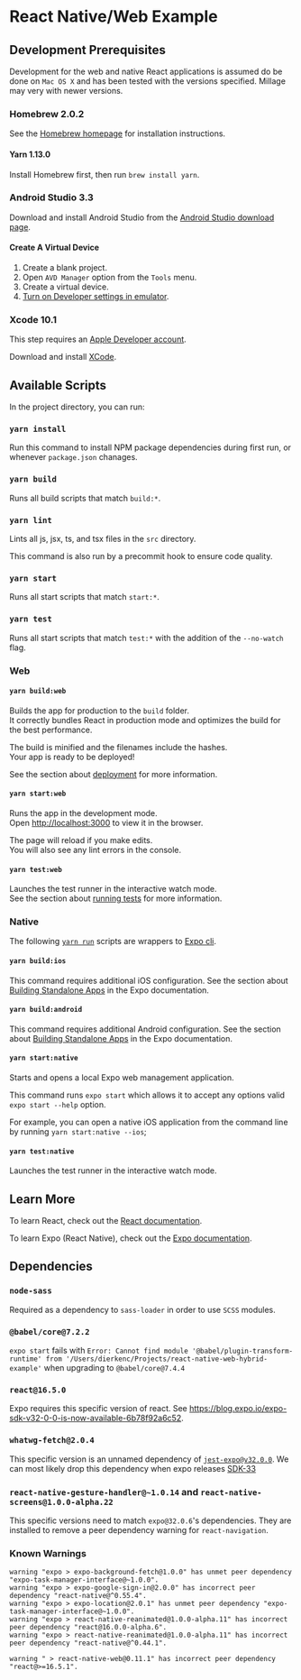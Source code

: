 # React Native/Web Example

## Development Prerequisites

Development for the web and native React applications is assumed do be done on `Mac OS X` and has been tested with the versions specified. Millage may very with newer versions.

### Homebrew 2.0.2

See the [Homebrew homepage](https://brew.sh/) for installation instructions.

#### Yarn 1.13.0

Install Homebrew first, then run `brew install yarn`.

### Android Studio 3.3

Download and install Android Studio from the [Android Studio download page](https://developer.android.com/studio/).

#### Create A Virtual Device

1. Create a blank project.
1. Open `AVD Manager` option from the `Tools` menu.
1. Create a virtual device.
1. [Turn on Developer settings in emulator](https://developer.android.com/studio/debug/dev-options).

### Xcode 10.1

This step requires an [Apple Developer account](https://developer.apple.com/).

Download and install [XCode](https://developer.apple.com/xcode/).

## Available Scripts

In the project directory, you can run:

### `yarn install`

Run this command to install NPM package dependencies during first run, or whenever `package.json` chanages.

### `yarn build`

Runs all build scripts that match `build:*`.

### `yarn lint`

Lints all js, jsx, ts, and tsx files in the `src` directory.

This command is also run by a precommit hook to ensure code quality.

### `yarn start`

Runs all start scripts that match `start:*`.

### `yarn test`

Runs all start scripts that match `test:*` with the addition of the `--no-watch` flag.

### Web

#### `yarn build:web`

Builds the app for production to the `build` folder.<br>
It correctly bundles React in production mode and optimizes the build for the best performance.

The build is minified and the filenames include the hashes.<br>
Your app is ready to be deployed!

See the section about [deployment](https://facebook.github.io/create-react-app/docs/deployment) for more information.

#### `yarn start:web`

Runs the app in the development mode.<br>
Open [http://localhost:3000](http://localhost:3000) to view it in the browser.

The page will reload if you make edits.<br>
You will also see any lint errors in the console.

#### `yarn test:web`

Launches the test runner in the interactive watch mode.<br>
See the section about [running tests](https://facebook.github.io/create-react-app/docs/running-tests) for more information.

### Native

The following [`yarn run`](https://yarnpkg.com/lang/en/docs/cli/run/) scripts are wrappers to [Expo cli](https://docs.expo.io/versions/v32.0.0/workflow/expo-cli/).

#### `yarn build:ios`

This command requires additional iOS configuration. See the section about [Building Standalone Apps](https://docs.expo.io/versions/v32.0.0/distribution/building-standalone-apps/) in the Expo documentation.

#### `yarn build:android`

This command requires additional Android configuration. See the section about [Building Standalone Apps](https://docs.expo.io/versions/v32.0.0/distribution/building-standalone-apps/) in the Expo documentation.

#### `yarn start:native`

Starts and opens a local Expo web management application.

This command runs `expo start` which allows it to accept any options valid `expo start --help` option.

For example, you can open a native iOS application from the command line by running `yarn start:native --ios`;

#### `yarn test:native`

Launches the test runner in the interactive watch mode.

## Learn More

To learn React, check out the [React documentation](https://reactjs.org/).

To learn Expo (React Native), check out the [Expo documentation](https://docs.expo.io/versions/latest/).

## Dependencies

### `node-sass`

Required as a dependency to `sass-loader` in order to use `SCSS` modules.

### `@babel/core@7.2.2`

`expo start` fails with `Error: Cannot find module '@babel/plugin-transform-runtime' from '/Users/dierkenc/Projects/react-native-web-hybrid-example'` when upgrading to `@babel/core@7.4.4`

### `react@16.5.0`

Expo requires this specific version of react. See https://blog.expo.io/expo-sdk-v32-0-0-is-now-available-6b78f92a6c52.

### `whatwg-fetch@2.0.4`

This specific version is an unnamed dependency of [`jest-expo@v32.0.0`](https://github.com/expo/expo/tree/sdk-32/packages/jest-expo). We can most likely drop this dependency when expo releases [SDK-33](https://github.com/expo/expo/milestone/22)

### `react-native-gesture-handler@~1.0.14` and `react-native-screens@1.0.0-alpha.22`

This specific versions need to match `expo@32.0.6`'s dependencies. They are installed to remove a peer dependency warning for `react-navigation`.

### Known Warnings

```
warning "expo > expo-background-fetch@1.0.0" has unmet peer dependency "expo-task-manager-interface@~1.0.0".
warning "expo > expo-google-sign-in@2.0.0" has incorrect peer dependency "react-native@^0.55.4".
warning "expo > expo-location@2.0.1" has unmet peer dependency "expo-task-manager-interface@~1.0.0".
warning "expo > react-native-reanimated@1.0.0-alpha.11" has incorrect peer dependency "react@16.0.0-alpha.6".
warning "expo > react-native-reanimated@1.0.0-alpha.11" has incorrect peer dependency "react-native@^0.44.1".

warning " > react-native-web@0.11.1" has incorrect peer dependency "react@>=16.5.1".
```
